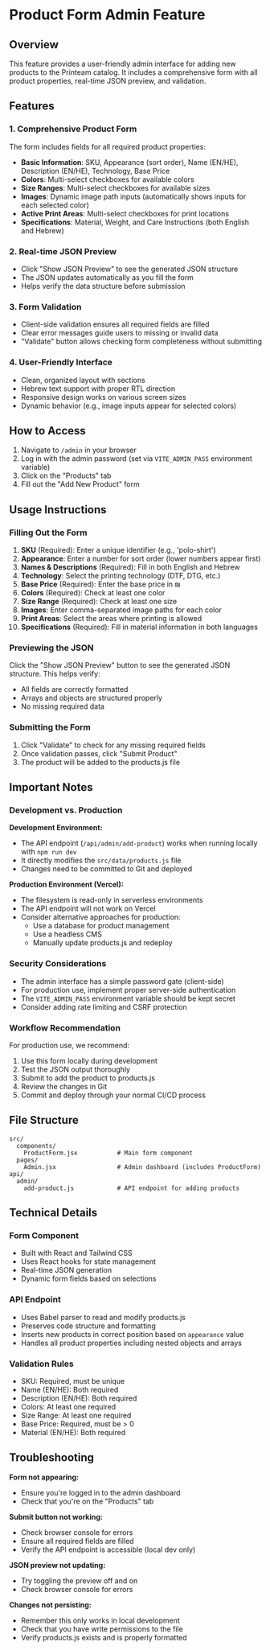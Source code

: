 # Product Form Admin Feature

## Overview

This feature provides a user-friendly admin interface for adding new products to the Printeam catalog. It includes a comprehensive form with all product properties, real-time JSON preview, and validation.

## Features

### 1. Comprehensive Product Form
The form includes fields for all required product properties:
- **Basic Information**: SKU, Appearance (sort order), Name (EN/HE), Description (EN/HE), Technology, Base Price
- **Colors**: Multi-select checkboxes for available colors
- **Size Ranges**: Multi-select checkboxes for available sizes
- **Images**: Dynamic image path inputs (automatically shows inputs for each selected color)
- **Active Print Areas**: Multi-select checkboxes for print locations
- **Specifications**: Material, Weight, and Care Instructions (both English and Hebrew)

### 2. Real-time JSON Preview
- Click "Show JSON Preview" to see the generated JSON structure
- The JSON updates automatically as you fill the form
- Helps verify the data structure before submission

### 3. Form Validation
- Client-side validation ensures all required fields are filled
- Clear error messages guide users to missing or invalid data
- "Validate" button allows checking form completeness without submitting

### 4. User-Friendly Interface
- Clean, organized layout with sections
- Hebrew text support with proper RTL direction
- Responsive design works on various screen sizes
- Dynamic behavior (e.g., image inputs appear for selected colors)

## How to Access

1. Navigate to `/admin` in your browser
2. Log in with the admin password (set via `VITE_ADMIN_PASS` environment variable)
3. Click on the "Products" tab
4. Fill out the "Add New Product" form

## Usage Instructions

### Filling Out the Form

1. **SKU** (Required): Enter a unique identifier (e.g., 'polo-shirt')
2. **Appearance**: Enter a number for sort order (lower numbers appear first)
3. **Names & Descriptions** (Required): Fill in both English and Hebrew
4. **Technology**: Select the printing technology (DTF, DTG, etc.)
5. **Base Price** (Required): Enter the base price in ₪
6. **Colors** (Required): Check at least one color
7. **Size Range** (Required): Check at least one size
8. **Images**: Enter comma-separated image paths for each color
9. **Print Areas**: Select the areas where printing is allowed
10. **Specifications** (Required): Fill in material information in both languages

### Previewing the JSON

Click the "Show JSON Preview" button to see the generated JSON structure. This helps verify:
- All fields are correctly formatted
- Arrays and objects are structured properly
- No missing required data

### Submitting the Form

1. Click "Validate" to check for any missing required fields
2. Once validation passes, click "Submit Product"
3. The product will be added to the products.js file

## Important Notes

### Development vs. Production

**Development Environment:**
- The API endpoint (`/api/admin/add-product`) works when running locally with `npm run dev`
- It directly modifies the `src/data/products.js` file
- Changes need to be committed to Git and deployed

**Production Environment (Vercel):**
- The filesystem is read-only in serverless environments
- The API endpoint will not work on Vercel
- Consider alternative approaches for production:
  - Use a database for product management
  - Use a headless CMS
  - Manually update products.js and redeploy

### Security Considerations

- The admin interface has a simple password gate (client-side)
- For production use, implement proper server-side authentication
- The `VITE_ADMIN_PASS` environment variable should be kept secret
- Consider adding rate limiting and CSRF protection

### Workflow Recommendation

For production use, we recommend:
1. Use this form locally during development
2. Test the JSON output thoroughly
3. Submit to add the product to products.js
4. Review the changes in Git
5. Commit and deploy through your normal CI/CD process

## File Structure

```
src/
  components/
    ProductForm.jsx           # Main form component
  pages/
    Admin.jsx                 # Admin dashboard (includes ProductForm)
api/
  admin/
    add-product.js            # API endpoint for adding products
```

## Technical Details

### Form Component
- Built with React and Tailwind CSS
- Uses React hooks for state management
- Real-time JSON generation
- Dynamic form fields based on selections

### API Endpoint
- Uses Babel parser to read and modify products.js
- Preserves code structure and formatting
- Inserts new products in correct position based on `appearance` value
- Handles all product properties including nested objects and arrays

### Validation Rules
- SKU: Required, must be unique
- Name (EN/HE): Both required
- Description (EN/HE): Both required
- Colors: At least one required
- Size Range: At least one required
- Base Price: Required, must be > 0
- Material (EN/HE): Both required

## Troubleshooting

**Form not appearing:**
- Ensure you're logged in to the admin dashboard
- Check that you're on the "Products" tab

**Submit button not working:**
- Check browser console for errors
- Ensure all required fields are filled
- Verify the API endpoint is accessible (local dev only)

**JSON preview not updating:**
- Try toggling the preview off and on
- Check browser console for errors

**Changes not persisting:**
- Remember this only works in local development
- Check that you have write permissions to the file
- Verify products.js exists and is properly formatted
